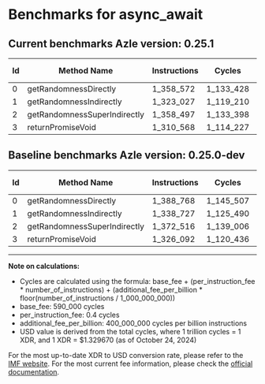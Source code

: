 # Benchmarks for async_await

## Current benchmarks Azle version: 0.25.1

| Id  | Method Name                  | Instructions | Cycles    | USD           | USD/Million Calls | Change                             |
| --- | ---------------------------- | ------------ | --------- | ------------- | ----------------- | ---------------------------------- |
| 0   | getRandomnessDirectly        | 1_358_572    | 1_133_428 | $0.0000015071 | $1.50             | <font color="green">-30_196</font> |
| 1   | getRandomnessIndirectly      | 1_323_027    | 1_119_210 | $0.0000014882 | $1.48             | <font color="green">-15_700</font> |
| 2   | getRandomnessSuperIndirectly | 1_358_497    | 1_133_398 | $0.0000015070 | $1.50             | <font color="green">-14_019</font> |
| 3   | returnPromiseVoid            | 1_310_568    | 1_114_227 | $0.0000014816 | $1.48             | <font color="green">-15_524</font> |

## Baseline benchmarks Azle version: 0.25.0-dev

| Id  | Method Name                  | Instructions | Cycles    | USD           | USD/Million Calls |
| --- | ---------------------------- | ------------ | --------- | ------------- | ----------------- |
| 0   | getRandomnessDirectly        | 1_388_768    | 1_145_507 | $0.0000015231 | $1.52             |
| 1   | getRandomnessIndirectly      | 1_338_727    | 1_125_490 | $0.0000014965 | $1.49             |
| 2   | getRandomnessSuperIndirectly | 1_372_516    | 1_139_006 | $0.0000015145 | $1.51             |
| 3   | returnPromiseVoid            | 1_326_092    | 1_120_436 | $0.0000014898 | $1.48             |

---

**Note on calculations:**

- Cycles are calculated using the formula: base_fee + (per_instruction_fee \* number_of_instructions) + (additional_fee_per_billion \* floor(number_of_instructions / 1_000_000_000))
- base_fee: 590_000 cycles
- per_instruction_fee: 0.4 cycles
- additional_fee_per_billion: 400_000_000 cycles per billion instructions
- USD value is derived from the total cycles, where 1 trillion cycles = 1 XDR, and 1 XDR = $1.329670 (as of October 24, 2024)

For the most up-to-date XDR to USD conversion rate, please refer to the [IMF website](https://www.imf.org/external/np/fin/data/rms_sdrv.aspx).
For the most current fee information, please check the [official documentation](https://internetcomputer.org/docs/current/developer-docs/gas-cost#execution).

